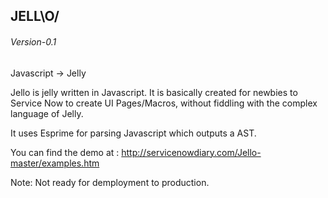 ## JELL\O/
######  Version-0.1
Javascript → Jelly

Jello is jelly written in Javascript. It is basically created for newbies to Service Now to create UI Pages/Macros, without fiddling with the complex language of Jelly.

It uses Esprime for parsing Javascript which outputs a AST.

You can find the demo at : http://servicenowdiary.com/Jello-master/examples.htm

Note: Not ready for demployment to production.